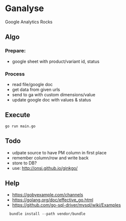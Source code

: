 # Ganalyse
Google Analytics Rocks

## Algo

### Prepare:

- google sheet with product/variant id, status


### Process

- read file/google doc
- get data from given urls
- send to ga with custom dimensions/value
- update google doc with values & status


## Execute

```
go run main.go

```

## Todo

* udpate source to have PM column in first place
* remember column/row and write back
* store to DB?
* use: http://onsi.github.io/ginkgo/

## Help

* https://gobyexample.com/channels
* https://golang.org/doc/effective_go.html
* https://github.com/go-sql-driver/mysql/wiki/Examples


```
  bundle install --path vendor/bundle
```
